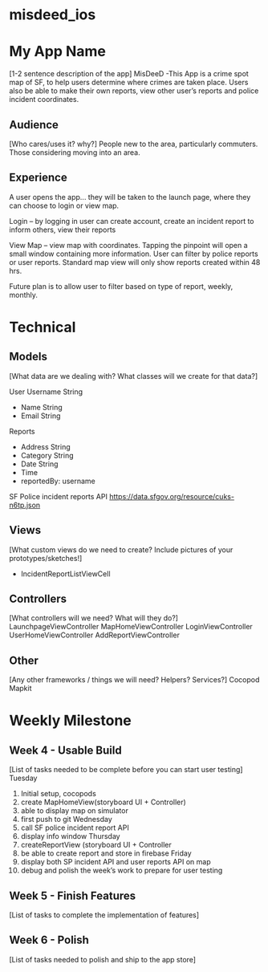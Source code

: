 # misdeed_ios

# My App Name
[1-2 sentence description of the app]
MisDeeD
-This App is a crime spot map of SF, to help users determine where crimes are taken place. Users also be able to make their own reports, view other user’s reports and police incident coordinates.

## Audience
[Who cares/uses it? why?]
People new to the area, particularly commuters. Those considering moving into an area.

## Experience
A user opens the app... they will be taken to the launch page, where they can choose to login or view map.

Login – by logging in user can create account, create an incident report to inform others, view their reports

View Map – view map with coordinates. Tapping the pinpoint will open a small window containing more information. User can filter by police reports or user reports. Standard map view will only show reports created within 48 hrs. 

Future plan is to allow user to filter based on type of report, weekly, monthly. 




# Technical
## Models
[What data are we dealing with? What classes will we create for that data?]

User
Username String
-	Name String
-	Email String

Reports 
-	Address String
-	Category String 
-	Date String
-	Time 
-	reportedBy: username

SF Police incident reports API
https://data.sfgov.org/resource/cuks-n6tp.json


## Views
[What custom views do we need to create? Include pictures of your prototypes/sketches!]
-	IncidentReportListViewCell

## Controllers
[What controllers will we need? What will they do?]
LaunchpageViewController
MapHomeViewController
LoginViewController
UserHomeViewController
AddReportViewController

## Other
[Any other frameworks / things we will need? Helpers? Services?]
Cocopod 
Mapkit


# Weekly Milestone
## Week 4 - Usable Build
[List of tasks needed to be complete before you can start user testing]
Tuesday 
1.	Initial setup, cocopods
2.	create MapHomeView(storyboard UI + Controller) 
3.	able to display map on simulator 
4.	first push to git
Wednesday 
1.	call SF police incident report API
2.	display info window
Thursday
1.	createReportView (storyboard UI + Controller
2.	be able to create report and store in firebase
Friday
1.	display both SP incident API and user reports API on map
2.	debug and polish the week’s work to prepare for user testing 


## Week 5 - Finish Features
[List of tasks to complete the implementation of features]


## Week 6 - Polish
[List of tasks needed to polish and ship to the app store]


